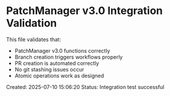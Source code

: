 # PatchManager v3.0 Integration Validation

This file validates that:
- PatchManager v3.0 functions correctly
- Branch creation triggers workflows properly
- PR creation is automated correctly
- No git stashing issues occur
- Atomic operations work as designed

Created: 2025-07-10 15:06:20
Status: Integration test successful
